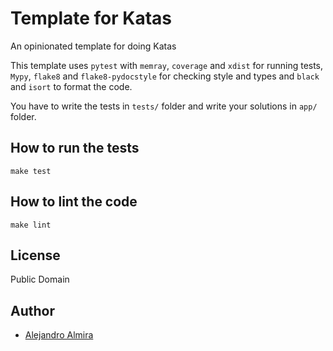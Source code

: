 # Template for Katas

An opinionated template for doing Katas

This template uses `pytest` with `memray`, `coverage` and `xdist` for running tests, `Mypy`, `flake8` and `flake8-pydocstyle` for checking style and types and `black` and `isort` to format the code.

You have to write the tests in `tests/` folder and write your solutions in `app/` folder.

## How to run the tests

`make test`


## How to lint the code


`make lint`

## License

Public Domain

## Author

- [Alejandro Almira](https://www.alejandroalmira.com)

